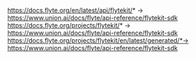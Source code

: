 https://docs.flyte.org/en/latest/api/flytekit/* -> https://www.union.ai/docs/flyte/api-reference/flytekit-sdk
https://docs.flyte.org/projects/flytekit/* -> https://www.union.ai/docs/flyte/api-reference/flytekit-sdk
https://docs.flyte.org/projects/flytekit/en/latest/generated/*-> https://www.union.ai/docs/flyte/api-reference/flytekit-sdk
